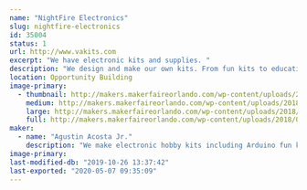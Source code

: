 ```yaml
---
name: "NightFire Electronics"
slug: nightfire-electronics
id: 35004
status: 1
url: http://www.vakits.com
excerpt: "We have electronic kits and supplies. "
description: "We design and make our own kits. From fun kits to educational kits to industrial kits. We are a family business located in Ocala, FL."
location: Opportunity Building
image-primary:
  - thumbnail: http://makers.makerfaireorlando.com/wp-content/uploads/2018/08/IMG_E5725-150x150.jpg
    medium: http://makers.makerfaireorlando.com/wp-content/uploads/2018/08/IMG_E5725-300x161.jpg
    large: http://makers.makerfaireorlando.com/wp-content/uploads/2018/08/IMG_E5725-1024x548.jpg
    full: http://makers.makerfaireorlando.com/wp-content/uploads/2018/08/IMG_E5725.jpg
maker:
  - name: "Agustin Acosta Jr."
    description: "We make electronic hobby kits including Arduino fun kits."
image-primary: 
last-modified-db: "2019-10-26 13:37:42"
last-exported: "2020-05-07 09:35:09"
---
```

